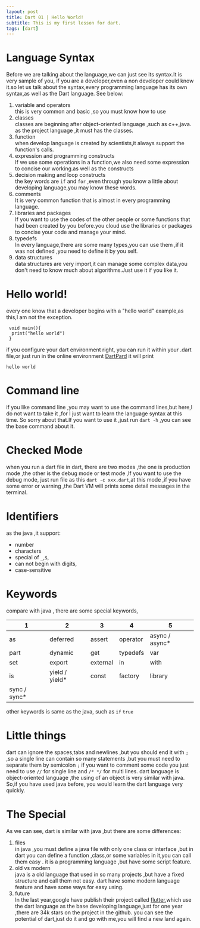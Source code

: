```yaml
---
layout: post
title: Dart 01 | Hello World!
subtitle: This is my first lesson for dart.
tags: [dart]
---
```

# Language Syntax
Before we are talking about the language,we can just see its syntax.It is very sample of you, if you are a developer,even a non developer could know it.so let us  talk about the syntax,every programming language  has its own syntax,as well as the Dart language. See below:

1. variable and operators     
this is very common and basic ,so you must know how to use
2. classes  
classes are beginning after object-oriented language ,such as c++,java. as the project language ,it must has the classes.
3. function  
when  develop language is created by scientists,it always support the function's calls.
4. expression and programming constructs  
 If we use some operations in a function,we also need some expression to concise our working.as well as the constructs
5. decision making and loop constructs  
the key words are `if` and `for` ,even through you know  a little about developing language,you may know these words.
6. comments  
It is very common function that is almost in every programming language.
7. libraries and packages  
If you want to use the codes of the other people or some functions that had been created by you before.you cloud use the libraries or packages to concise your code and manage your mind.
8. typedefs   
In every language,there are some many types,you can use them ,if it was not defined ,you need to define it by you self.
9. data structures   
data structures are very import,it can manage some complex data,you don't need to know much about algorithms.Just use it if you like it.

# Hello world!
 every one know that a developer begins with a "hello world" example,as this,I am not the exception.
```
 void main(){
  print("hello world")
 }
```
if you configure your dart environment right, you can run it within your .dart file,or just run in the online environment  [DartPard](https://dartpad.dartlang.org/)
it will print
```
hello world
```

# Command line
if you like command line ,you may want to use the command lines,but here,I do not want to take it ,for I just want to learn the language syntax at this time. So sorry about that.If you want to use it ,just run `dart -h` ,you can see the base command about it.

# Checked Mode
when you run a dart file in dart, there are two modes ,the one is production mode ,the other is the debug mode or test mode ,If you want to use the debug mode, just run file as this `dart -c xxx.dart`,at this mode ,if you have some error or warning ,the Dart VM will prints some detail messages in the terminal.

# Identifiers
as the java ,it support:
 - number
 - characters
 - special of `_`,`$`,
 - can not begin with digits,
 - case-sensitive

# Keywords
compare with java , there are some special keywords,

| 1 | 2 | 3 | 4 | 5 |
|------|------|------|------|------|
| as | deferred | assert | operator |  async  / async* |
| part | dynamic|  get| typedefs | var |
| set | export| external | in | with |
| is | yield / yield* | const| factory| library|
| sync / sync*|   

other keywords is same as the java, such as `if` `true`

# Little things
dart can ignore the spaces,tabs and newlines ,but you should end it with `;`  ,so a single line can contain so many statements ,but you must need to separate them by semicolon `;`
if you want to comment some code you just need to use `//` for single line and `/* */` for multi lines.
dart language is object-oriented language ,the using of an object is very similar with java. So,if you have used java before, you would learn the dart language very quickly.

# The Special
As we can see, dart is similar with java ,but there are some differences:

1. files  
in java ,you must define a java file with only one class or interface ,but in dart you can define a function ,class,or some variables in it,you can call them easy . it is a programming language ,but have some script feature.
2. old vs modern   
java is a old language that used in so many projects ,but have a fixed structure and call them not easy.
dart have some modern language feature and have some ways for easy using.
3. future   
In the last year,google have publish their project called [flutter](https://flutter.io/),which use the dart language as the base developing language,just for one year ,there are 34k stars on the project in the github. you can see the potential of dart,just do it and go with me,you will find a new land again.
